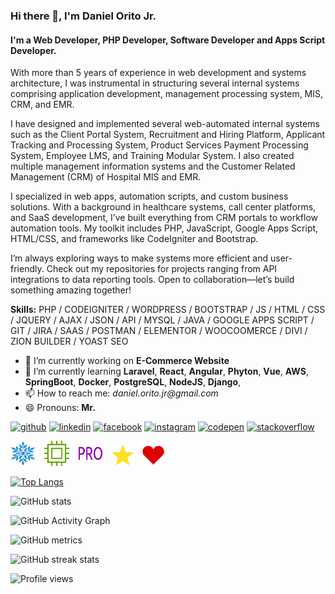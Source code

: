 ### Hi there 👋, I'm Daniel Orito Jr.
#### I'm a Web Developer, PHP Developer, Software Developer and Apps Script Developer.

With more than 5 years of experience in web development and systems architecture, I was instrumental in structuring several internal systems comprising application development, management processing system, MIS, CRM, and EMR. 

I have designed and implemented several web-automated internal systems such as the Client Portal System, Recruitment and Hiring Platform, Applicant Tracking and Processing System, Product Services Payment Processing System, Employee LMS, and Training Modular System. I also created multiple management information systems and the Customer Related Management (CRM) of Hospital MIS and EMR.

I specialized in web apps, automation scripts, and custom business solutions. With a background in healthcare systems, call center platforms, and SaaS development, I’ve built everything from CRM portals to workflow automation tools. My toolkit includes PHP, JavaScript, Google Apps Script, HTML/CSS, and frameworks like CodeIgniter and Bootstrap.

I’m always exploring ways to make systems more efficient and user-friendly. Check out my repositories for projects ranging from API integrations to data reporting tools. Open to collaboration—let’s build something amazing together!

__Skills:__ PHP / CODEIGNITER / WORDPRESS / BOOTSTRAP / JS / HTML / CSS / JQUERY / AJAX / JSON / API / MYSQL / JAVA / GOOGLE APPS SCRIPT / GIT / JIRA / SAAS / POSTMAN / ELEMENTOR / WOOCOOMERCE / DIVI / ZION BUILDER / YOAST SEO

- 🔭 I’m currently working on __E-Commerce Website__ 
- 🌱 I’m currently learning __Laravel__, __React__, __Angular__, __Phyton__, __Vue__, __AWS__, __SpringBoot__, __Docker__, __PostgreSQL__, __NodeJS__, __Django__, 
- 📫 How to reach me: _daniel.orito.jr@gmail.com_ 
- 😄 Pronouns: __Mr.__ 


[<img src='https://cdn.jsdelivr.net/npm/simple-icons@3.0.1/icons/github.svg' alt='github' height='40'>](https://github.com/daniel-orito-jr)  [<img src='https://cdn.jsdelivr.net/npm/simple-icons@3.0.1/icons/linkedin.svg' alt='linkedin' height='40'>](https://www.linkedin.com/in/daniel-orito-jr/)  [<img src='https://cdn.jsdelivr.net/npm/simple-icons@3.0.1/icons/facebook.svg' alt='facebook' height='40'>](https://www.facebook.com/danieldar05)  [<img src='https://cdn.jsdelivr.net/npm/simple-icons@3.0.1/icons/instagram.svg' alt='instagram' height='40'>](https://www.instagram.com/daniel.orito.jr/)  [<img src='https://cdn.jsdelivr.net/npm/simple-icons@3.0.1/icons/codepen.svg' alt='codepen' height='40'>](https://codepen.io/daniel-orito-jr)  [<img src='https://cdn.jsdelivr.net/npm/simple-icons@3.0.1/icons/stackoverflow.svg' alt='stackoverflow' height='40'>](https://stackoverflow.com/users/daniel05)  

<a href='https://archiveprogram.github.com/'><img src='https://raw.githubusercontent.com/acervenky/animated-github-badges/master/assets/acbadge.gif' width='40' height='40'></a> <a href='https://docs.github.com/en/developers'><img src='https://raw.githubusercontent.com/acervenky/animated-github-badges/master/assets/devbadge.gif' width='40' height='40'></a> <a href='https://github.com/pricing'><img src='https://raw.githubusercontent.com/acervenky/animated-github-badges/master/assets/pro.gif' width='40' height='40'></a> <a href='https://stars.github.com/'><img src='https://raw.githubusercontent.com/acervenky/animated-github-badges/master/assets/starbadge.gif' width='35' height='35'></a> <a href='https://docs.github.com/en/github/supporting-the-open-source-community-with-github-sponsors'><img src='https://raw.githubusercontent.com/acervenky/animated-github-badges/master/assets/sponsorbadge.gif' width='35' height='35'></a> 

[![Top Langs](https://github-readme-stats.vercel.app/api/top-langs/?username=daniel-orito-jr)](https://github.com/anuraghazra/github-readme-stats)

![GitHub stats](https://github-readme-stats.vercel.app/api?username=daniel-orito-jr&show_icons=true&count_private=true)  

![GitHub Activity Graph](https://activity-graph.herokuapp.com/graph?username=daniel-orito-jr)  

![GitHub metrics](https://metrics.lecoq.io/daniel-orito-jr)  

![GitHub streak stats](https://streak-stats.demolab.com/?user=daniel-orito-jr)  

![Profile views](https://gpvc.arturio.dev/daniel-orito-jr)  
